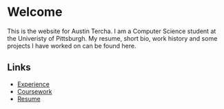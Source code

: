 # Welcome

This is the website for Austin Tercha. I am a Computer Science student
at the Univeristy of Pittsburgh. My resume, short bio, work history and
some projects I have worked on can be found here.  

## Links  
  - [Experience](exp.md)  
  - [Coursework](school.md)
  - <a href="documents/Resume.pdf" target="_blank">Resume</a>

